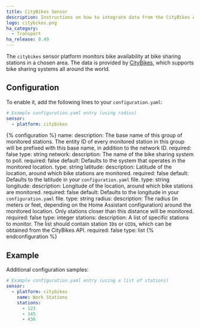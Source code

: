 ```yaml
---
title: CityBikes Sensor
description: Instructions on how to integrate data from the CityBikes API into Home Assistant.
logo: citybikes.png
ha_category:
  - Transport
ha_release: 0.49
---
```


The `citybikes` sensor platform monitors bike availability at bike sharing stations in a chosen area. The data is provided by [CityBikes](https://citybik.es/#about), which supports bike sharing systems all around the world.

## Configuration

To enable it, add the following lines to your `configuration.yaml`:

```yaml
# Example configuration.yaml entry (using radius)
sensor:
  - platform: citybikes
```

{% configuration %}
name:
  description: The base name of this group of monitored stations. The entity ID of every monitored station in this group will be prefixed with this base name, in addition to the network ID.
  required: false
  type: string
network:
  description: The name of the bike sharing system to poll.
  required: false
  default: Defaults to the system that operates in the monitored location.
  type: string
latitude:
  description: Latitude of the location, around which bike stations are monitored.
  required: false
  default: Defaults to the latitude in your `configuration.yaml` file.
  type: string
longitude:
  description: Longitude of the location, around which bike stations are monitored.
  required: false
  default: Defaults to the longitude in your `configuration.yaml` file.
  type: string
radius:
  description: The radius (in meters or feet, depending on the Home Assistant configuration) around the monitored location. Only stations closer than this distance will be monitored.
  required: false
  type: integer
stations:
  description: A list of specific stations to monitor. The list should contain station `ID`s or `UID`s, which can be obtained from the CityBikes API.
  required: false
  type: list
{% endconfiguration %}


## Example

Additional configuration samples:

```yaml
# Example configuration.yaml entry (using a list of stations)
sensor:
  - platform: citybikes
    name: Work Stations
    stations:
      - 123
      - 145
      - 436
```

